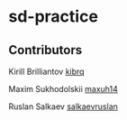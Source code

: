 # sd-practice

## Contributors

Kirill Brilliantov [kibrq](https://github.com/kibrq)

Maxim Sukhodolskii [maxuh14](https://github.com/maxuh14)

Ruslan Salkaev [salkaevruslan](https://github.com/salkaevruslan)
